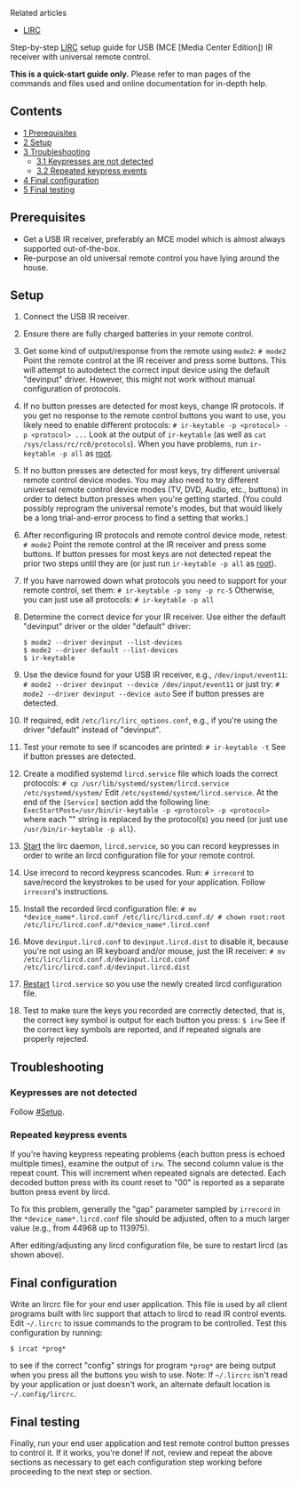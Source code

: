 Related articles

*   [LIRC](/index.php/LIRC "LIRC")

Step-by-step [LIRC](/index.php/LIRC "LIRC") setup guide for USB (MCE [Media Center Edition]) IR receiver with universal remote control.

**This is a quick-start guide only.** Please refer to man pages of the commands and files used and online documentation for in-depth help.

## Contents

*   [1 Prerequisites](#Prerequisites)
*   [2 Setup](#Setup)
*   [3 Troubleshooting](#Troubleshooting)
    *   [3.1 Keypresses are not detected](#Keypresses_are_not_detected)
    *   [3.2 Repeated keypress events](#Repeated_keypress_events)
*   [4 Final configuration](#Final_configuration)
*   [5 Final testing](#Final_testing)

## Prerequisites

*   Get a USB IR receiver, preferably an MCE model which is almost always supported out-of-the-box.
*   Re-purpose an old universal remote control you have lying around the house.

## Setup

1.  Connect the USB IR receiver.
2.  Ensure there are fully charged batteries in your remote control.
3.  Get some kind of output/response from the remote using `mode2`: `# mode2` Point the remote control at the IR receiver and press some buttons. This will attempt to autodetect the correct input device using the default "devinput" driver. However, this might not work without manual configuration of protocols.
4.  If no button presses are detected for most keys, change IR protocols. If you get no response to the remote control buttons you want to use, you likely need to enable different protocols: `# ir-keytable -p <protocol> -p <protocol> ...` Look at the output of `ir-keytable` (as well as `cat /sys/class/rc/rc0/protocols`). When you have problems, run `ir-keytable -p all` as [root](/index.php/Root "Root").
5.  If no button presses are detected for most keys, try different universal remote control device modes. You may also need to try different universal remote control device modes (TV, DVD, Audio, etc., buttons) in order to detect button presses when you're getting started. (You could possibly reprogram the universal remote's modes, but that would likely be a long trial-and-error process to find a setting that works.)
6.  After reconfiguring IR protocols and remote control device mode, retest: `# mode2` Point the remote control at the IR receiver and press some buttons. If button presses for most keys are not detected repeat the prior two steps until they are (or just run `ir-keytable -p all` as [root](/index.php/Root "Root")).
7.  If you have narrowed down what protocols you need to support for your remote control, set them: `# ir-keytable -p sony -p rc-5` Otherwise, you can just use all protocols: `# ir-keytable -p all` 
8.  Determine the correct device for your IR receiver. Use either the default "devinput" driver or the older "default" driver:
    ```
    $ mode2 --driver devinput --list-devices
    $ mode2 --driver default --list-devices
    $ ir-keytable

    ```

9.  Use the device found for your USB IR receiver, e.g., `/dev/input/event11`: `# mode2 --driver devinput --device /dev/input/event11` or just try: `# mode2 --driver devinput --device auto` See if button presses are detected.
10.  If required, edit `/etc/lirc/lirc_options.conf`, e.g., if you're using the driver "default" instead of "devinput".
11.  Test your remote to see if scancodes are printed: `# ir-keytable -t` See if button presses are detected.
12.  Create a modified systemd `lircd.service` file which loads the correct protocols: `# cp /usr/lib/systemd/system/lircd.service /etc/systemd/system/` Edit `/etc/systemd/system/lircd.service`. At the end of the `[Service]` section add the following line: `ExecStartPost=/usr/bin/ir-keytable -p <protocol> -p <protocol>` where each "<protocol>" string is replaced by the protocol(s) you need (or just use `/usr/bin/ir-keytable -p all`).
13.  [Start](/index.php/Start "Start") the lirc daemon, `lircd.service`, so you can record keypresses in order to write an lircd configuration file for your remote control.
14.  Use irrecord to record keypress scancodes. Run: `# irrecord` to save/record the keystrokes to be used for your application. Follow `irrecord`'s instructions.
15.  Install the recorded lircd configuration file:
    ```
    # mv *device_name*.lircd.conf /etc/lirc/lircd.conf.d/
    # chown root:root /etc/lirc/lircd.conf.d/*device_name*.lircd.conf
    ```

16.  Move `devinput.lircd.conf` to `devinput.lircd.dist` to disable it, because you're not using an IR keyboard and/or mouse, just the IR receiver: `# mv /etc/lirc/lircd.conf.d/devinput.lircd.conf /etc/lirc/lircd.conf.d/devinput.lircd.dist` 
17.  [Restart](/index.php/Restart "Restart") `lircd.service` so you use the newly created lircd configuration file.
18.  Test to make sure the keys you recorded are correctly detected, that is, the correct key symbol is output for each button you press: `$ irw` See if the correct key symbols are reported, and if repeated signals are properly rejected.

## Troubleshooting

### Keypresses are not detected

Follow [#Setup](#Setup).

### Repeated keypress events

If you're having keypress repeating problems (each button press is echoed multiple times), examine the output of `irw`. The second column value is the repeat count. This will increment when repeated signals are detected. Each decoded button press with its count reset to "00" is reported as a separate button press event by lircd.

To fix this problem, generally the "gap" parameter sampled by `irrecord` in the `*device_name*.lircd.conf` file should be adjusted, often to a much larger value (e.g., from 44968 up to 113975).

After editing/adjusting any lircd configuration file, be sure to restart lircd (as shown above).

## Final configuration

Write an lircrc file for your end user application. This file is used by all client programs built with lirc support that attach to lircd to read IR control events. Edit `~/.lircrc` to issue commands to the program to be controlled. Test this configuration by running:

```
$ ircat *prog*

```

to see if the correct "config" strings for program `*prog*` are being output when you press all the buttons you wish to use. Note: If `~/.lircrc` isn't read by your application or just doesn't work, an alternate default location is `~/.config/lircrc`.

## Final testing

Finally, run your end user application and test remote control button presses to control it. If it works, you're done! If not, review and repeat the above sections as necessary to get each configuration step working before proceeding to the next step or section.